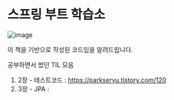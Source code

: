 # 스프링 부트 학습소

![image](https://github.com/ParkSeryu/fr-springboot/assets/64573353/53605c99-fd28-4907-9eab-574f3080a1ad)

이 책을 기반으로 작성된 코드임을 알려드립니다.

공부하면서 썼던 TIL 모음
1. 2장 - 테스트코드 : https://parkseryu.tistory.com/120
2. 3장 - JPA : 

